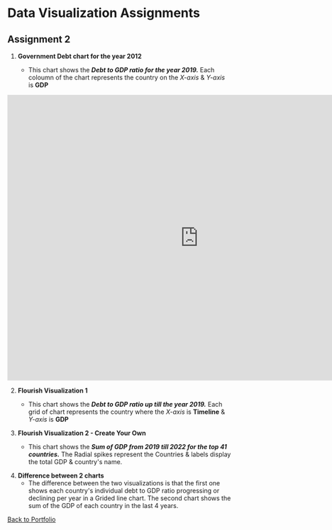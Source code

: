 # Data Visualization Assignments
## Assignment 2

1. **Government Debt chart for the year 2012**

   * This chart shows the ***Debt to GDP ratio for the year 2019.***  Each coloumn of the chart represents the country on the *X-axis* & *Y-axis* is **GDP**
 <iframe src="https://data.oecd.org/chart/7biT" width="860" height="645" style="border: 0" mozallowfullscreen="true" webkitallowfullscreen="true" allowfullscreen="true"><a href="https://data.oecd.org/chart/7biT" target="_blank">OECD Chart: General government debt, Total, % of GDP, Annual, 2019</a></iframe>

2. **Flourish Visualization 1**

   * This chart shows the ***Debt to GDP ratio up till the year 2019.***  Each grid of chart represents the country where the *X-axis* is **Timeline** & *Y-axis* is **GDP**
 <div class="flourish-embed flourish-chart" data-src="visualisation/14987848"><script src="https://public.flourish.studio/resources/embed.js"></script></div>

 3. **Flourish Visualization 2 - Create Your Own**

    * This chart shows the ***Sum of GDP from 2019 till 2022 for the top 41 countries.***  The Radial spikes represent the Countries & labels display the total GDP & country's name.
<div class="flourish-embed flourish-hierarchy" data-src="visualisation/14988185"><script src="https://public.flourish.studio/resources/embed.js"></script></div>

4. **Difference between 2 charts**
    * The difference between the two visualizations is that the first one shows each country's individual debt to GDP ratio progressing or declining per year in a Grided line chart.  The second chart shows the sum of the GDP of each country in the last 4 years.

[Back to Portfolio](https://misarip.github.io/Mish_Portfolio/)
